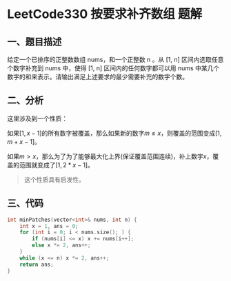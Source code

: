 # LeetCode330 按要求补齐数组 题解

## 一、题目描述

给定一个已排序的正整数数组 nums，和一个正整数 n 。从 [1, n] 区间内选取任意个数字补充到 nums 中，使得 [1, n] 区间内的任何数字都可以用 nums 中某几个数字的和来表示。请输出满足上述要求的最少需要补充的数字个数。



## 二、分析

这里涉及到一个性质：

如果$[1,x - 1]$的所有数字被覆盖，那么如果新的数字$m\le x$，则覆盖的范围变成$[1,m + x - 1]$。

如果$m>x$，那么为了为了能够最大化上界(保证覆盖范围连续)，补上数字$x$，覆盖的范围就变成了$[1,2 * x - 1]$。

> 这个性质具有启发性。



## 三、代码

```c++
int minPatches(vector<int>& nums, int n) {
    int x = 1, ans = 0; 
    for (int i = 0; i < nums.size(); ) {
        if (nums[i] <= x) x += nums[i++];
        else x *= 2, ans++;
    }
    while (x <= n) x *= 2, ans++;
    return ans;
}
```

